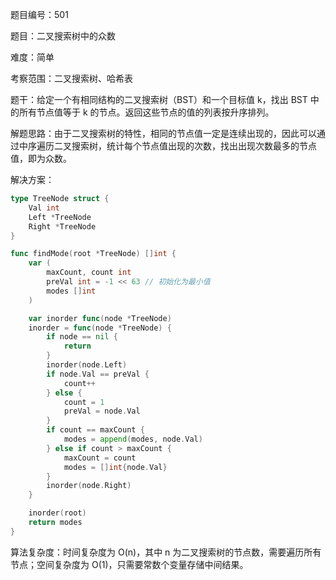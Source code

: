 题目编号：501

题目：二叉搜索树中的众数

难度：简单

考察范围：二叉搜索树、哈希表

题干：给定一个有相同结构的二叉搜索树（BST）和一个目标值 k，找出 BST 中的所有节点值等于 k 的节点。返回这些节点的值的列表按升序排列。

解题思路：由于二叉搜索树的特性，相同的节点值一定是连续出现的，因此可以通过中序遍历二叉搜索树，统计每个节点值出现的次数，找出出现次数最多的节点值，即为众数。

解决方案：

```go
type TreeNode struct {
    Val int
    Left *TreeNode
    Right *TreeNode
}

func findMode(root *TreeNode) []int {
    var (
        maxCount, count int
        preVal int = -1 << 63 // 初始化为最小值
        modes []int
    )

    var inorder func(node *TreeNode)
    inorder = func(node *TreeNode) {
        if node == nil {
            return
        }
        inorder(node.Left)
        if node.Val == preVal {
            count++
        } else {
            count = 1
            preVal = node.Val
        }
        if count == maxCount {
            modes = append(modes, node.Val)
        } else if count > maxCount {
            maxCount = count
            modes = []int{node.Val}
        }
        inorder(node.Right)
    }

    inorder(root)
    return modes
}
```

算法复杂度：时间复杂度为 O(n)，其中 n 为二叉搜索树的节点数，需要遍历所有节点；空间复杂度为 O(1)，只需要常数个变量存储中间结果。